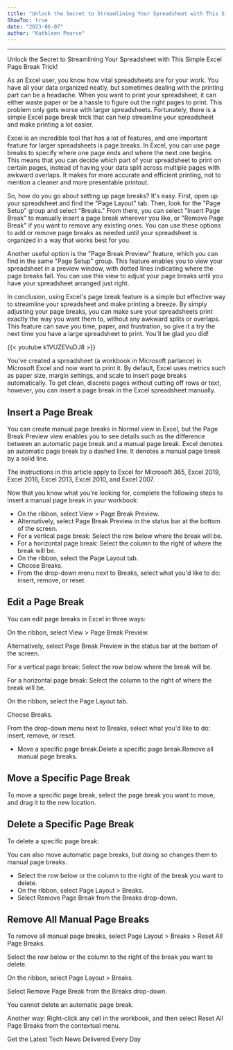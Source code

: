 ```yaml
---
title: "Unlock the Secret to Streamlining Your Spreadsheet with This Simple Excel Page Break Trick!"
ShowToc: true 
date: "2023-06-07"
author: "Kathleen Pearce"
---
```

*****
Unlock the Secret to Streamlining Your Spreadsheet with This Simple Excel Page Break Trick!

As an Excel user, you know how vital spreadsheets are for your work. You have all your data organized neatly, but sometimes dealing with the printing part can be a headache. When you want to print your spreadsheet, it can either waste paper or be a hassle to figure out the right pages to print. This problem only gets worse with larger spreadsheets. Fortunately, there is a simple Excel page break trick that can help streamline your spreadsheet and make printing a lot easier.

Excel is an incredible tool that has a lot of features, and one important feature for larger spreadsheets is page breaks. In Excel, you can use page breaks to specify where one page ends and where the next one begins. This means that you can decide which part of your spreadsheet to print on certain pages, instead of having your data split across multiple pages with awkward overlaps. It makes for more accurate and efficient printing, not to mention a cleaner and more presentable printout.

So, how do you go about setting up page breaks? It's easy. First, open up your spreadsheet and find the "Page Layout" tab. Then, look for the "Page Setup" group and select "Breaks." From there, you can select "Insert Page Break" to manually insert a page break wherever you like, or "Remove Page Break" if you want to remove any existing ones. You can use these options to add or remove page breaks as needed until your spreadsheet is organized in a way that works best for you.

Another useful option is the "Page Break Preview" feature, which you can find in the same "Page Setup" group. This feature enables you to view your spreadsheet in a preview window, with dotted lines indicating where the page breaks fall. You can use this view to adjust your page breaks until you have your spreadsheet arranged just right.

In conclusion, using Excel's page break feature is a simple but effective way to streamline your spreadsheet and make printing a breeze. By simply adjusting your page breaks, you can make sure your spreadsheets print exactly the way you want them to, without any awkward splits or overlaps. This feature can save you time, paper, and frustration, so give it a try the next time you have a large spreadsheet to print. You'll be glad you did!

{{< youtube k1VUZEVuDJ8 >}} 




You've created a spreadsheet (a workbook in Microsoft parlance) in Microsoft Excel and now want to print it. By default, Excel uses metrics such as paper size, margin settings, and scale to insert page breaks automatically. To get clean, discrete pages without cutting off rows or text, however, you can insert a page break in the Excel spreadsheet manually.

 
##   Insert a Page Break  
 

You can create manual page breaks in Normal view in Excel, but the Page Break Preview view enables you to see details such as the difference between an automatic page break and a manual page break. Excel denotes an automatic page break by a dashed line. It denotes a manual page break by a solid line.

 
The instructions in this article apply to Excel for Microsoft 365, Excel 2019, Excel 2016, Excel 2013, Excel 2010, and Excel 2007.
 

Now that you know what you're looking for, complete the following steps to insert a manual page break in your workbook:

 
- On the ribbon, select View > Page Break Preview.
 - Alternatively, select Page Break Preview in the status bar at the bottom of the screen.
 - For a vertical page break: Select the row below where the break will be.
 - For a horizontal page break: Select the column to the right of where the break will be.
 - On the ribbon, select the Page Layout tab.
 - Choose Breaks.
 - From the drop-down menu next to Breaks, select what you'd like to do: insert, remove, or reset.

 
##   Edit a Page Break  
 

You can edit page breaks in Excel in three ways:

 

On the ribbon, select View > Page Break Preview.

 

Alternatively, select Page Break Preview in the status bar at the bottom of the screen.

 

For a vertical page break: Select the row below where the break will be.

 

For a horizontal page break: Select the column to the right of where the break will be.

 

On the ribbon, select the Page Layout tab.

 

Choose Breaks.

 

From the drop-down menu next to Breaks, select what you'd like to do: insert, remove, or reset.

 
- Move a specific page break.Delete a specific page break.Remove all manual page breaks.

 
##   Move a Specific Page Break  
 

To move a specific page break, select the page break you want to move, and drag it to the new location.

 
##   Delete a Specific Page Break  
 

To delete a specific page break:

 
You can also move automatic page breaks, but doing so changes them to manual page breaks.
 
- Select the row below or the column to the right of the break you want to delete.
 - On the ribbon, select Page Layout > Breaks.
 - Select Remove Page Break from the Breaks drop-down.

 
##   Remove All Manual Page Breaks  
 

To remove all manual page breaks, select Page Layout > Breaks > Reset All Page Breaks.

 

Select the row below or the column to the right of the break you want to delete.

 

On the ribbon, select Page Layout > Breaks.

 

Select Remove Page Break from the Breaks drop-down.

 
You cannot delete an automatic page break.
 
Another way: Right-click any cell in the workbook, and then select Reset All Page Breaks from the contextual menu.
 

Get the Latest Tech News Delivered Every Day




